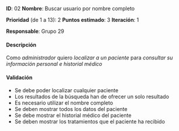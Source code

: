 


**ID**: 02
**Nombre**: Buscar usuario por nombre completo

**Prioridad** (de 1 a 13): 2
**Puntos estimado**: 3
**Iteración**: 1

**Responsable**: Grupo 29

#### Descripción

Como *administrador* quiero *localizar a un paciente* para *consultar su información personal e historial médico*

#### Validación

* Se debe poder localizar cualquier paciente
* Los resultados de la búsqueda han de ofrecer un solo resultado
* Es necesario utilizar el nombre completo
* Se deben mostrar todos los datos del paciente
* Se debe mostrar el historial médico del paciente
* Se deben mostrar los tratamientos que el paciente ha recibido
